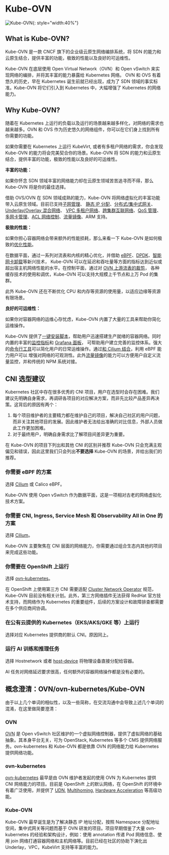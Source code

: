 # Kube-OVN

![Kube-OVN](static/kube-ovn-horizontal-color.svg){: style="width:40%"}

## What is Kube-OVN?

Kube-OVN 是一款 CNCF 旗下的企业级云原生网络编排系统，将 SDN 的能力和云原生结合，提供丰富的功能，极致的性能以及良好的可运维性。

Kube-OVN 在底层使用 Open Virtual Network（OVN）和 Open vSwitch 来实现网络的编排，并将其丰富的能力暴露给 Kubernetes 网络。
OVN 和 OVS 有着悠久的历史，早在 Kubernetes 诞生前就已经出现，成为了 SDN 领域的事实标准。Kube-OVN 将它们引入到 Kubernetes 中，大幅增强了 Kubernetes 的网络能力。

## Why Kube-OVN?

随着在 Kubernetes 上运行的负载以及运行的场景越来越多样化，对网络的需求也越来越多。OVN 和 OVS 作为历史悠久的网络组件，你可以在它们身上找到所有你需要的功能。

如果你需要在 Kubernetes 上运行 KubeVirt, 或者有多租户网络的需求，你会发现 Kube-OVN 的能力将会完美契合你的场景。Kube-OVN 将 SDN 的能力和云原生结合，提供丰富的功能，极致的性能以及良好的可运维性。

**丰富的功能：**

如果你怀念 SDN 领域丰富的网络能力却在云原生领域苦苦追寻而不得，那么 Kube-OVN 将是你的最佳选择。

借助 OVS/OVN 在 SDN 领域成熟的能力，Kube-OVN 将网络虚拟化的丰富功能带入云原生领域。目前已支持[子网管理](guide/subnet.md)、
[静态 IP 分配](guide/static-ip-mac.md)、[分布式/集中式网关](guide/subnet.md#overlay)、[Underlay/Overlay 混合网络](start/underlay.md)、
[VPC 多租户网络](vpc/vpc.md)、[跨集群互联网络](advance/with-ovn-ic.md)、[QoS 管理](guide/qos.md)、
[多网卡管理](advance/multi-nic.md)、[ACL 网络控制](guide/subnet.md#acl)、[流量镜像](guide/mirror.md)、ARM 支持。

**极致的性能：**

如果你担心容器网络会带来额外的性能损耗，那么来看一下 Kube-OVN 是如何极致的[优化性能](advance/performance-tuning.md)。

在数据平面，通过一系列对流表和内核的精心优化，并借助 [eBPF](advance/with-cilium.md)、[DPDK](advance/dpdk.md)、[智能网卡卸载](advance/offload-corigine.md)等新兴技术，
Kube-OVN 可以在延迟和吞吐量等方面的指标达到近似或超出宿主机网络性能的水平。在控制平面，通过对 [OVN 上游流表的裁剪](./reference/ovs-ovn-customized.md)，
各种缓存技术的使用和调优，Kube-OVN 可以支持大规模上千节点和上万 Pod 的集群。

此外 Kube-OVN 还在不断优化 CPU 和内存等资源的使用量，以适应边缘等资源有限场景。

**良好的可运维性：**

如果你对容器网络的运维心存忧虑，Kube-OVN 内置了大量的工具来帮助你简化运维操作。

Kube-OVN 提供了[一键安装脚本](start/one-step-install.md)，帮助用户迅速搭建生产就绪的容器网络。同时内置的丰富的[监控指标](reference/metrics.md)和 [Grafana 面板](guide/prometheus-grafana.md)，
可帮助用户建立完善的监控体系。强大的[命令行工具](ops/kubectl-ko.md)可以简化用户的日常运维操作。通过[和 Cilium 结合](advance/with-cilium.md)，利用 eBPF 能力用户可以
增强对网络的可观测性。此外[流量镜像](guide/mirror.md)的能力可以方便用户自定义流量监控，并和传统的 NPM 系统对接。

## CNI 选型建议

Kubernetes 社区中存在很多优秀的 CNI 项目，用户在选型时会存在困难。我们建议先明确自身需求，再调研各项目的对应解决方案，而非先比较产品差异再决策。这背后的原因有两个：

1. 每个项目维护者的主要精力都在维护自己的项目，解决自己社区的用户问题，而非关注其他项目的发展。因此维护者无法给出准确的对比信息，外部人员做此工作更加困难。
2. 对于最终用户，明确自身需求比了解项目间差异更为重要。

在 Kube-OVN 的项目下列出和其他 CNI 的区别并推荐 Kube-OVN 只会充满主观偏见和错误，因此这里我们只会列出**不要选择** Kube-OVN 的场景，并给出我们的推荐。

### 你需要 eBPF 的方案

选择 [Cilium](https://cilium.io/) 或 Calico eBPF。

Kube-OVN 使用 Open vSwitch 作为数据平面，这是一项相对古老的网络虚拟化技术方案。

### 你需要 CNI, Ingress, Service Mesh 和 Observability All in One 的方案

选择 [Cilium](https://cilium.io/)。

Kube-OVN 主要聚焦在 CNI 层面的网络能力，你需要通过组合生态内其他的项目来完成这些功能。

### 你需要在 OpenShift 上运行

选择 [ovn-kubernetes](https://ovn-kubernetes.io/)。

在 OpenShift 上使用第三方 CNI 需要适配 [Cluster Network Operator](https://github.com/openshift/cluster-network-operator) 规范，Kube-OVN 目前没有相关计划。此外，第三方网络插件无法获得 RedHat 官方技术支持，而网络作为 Kubernetes 的重要组件，后续的方案设计和故障排查都需要在多个供应商间协调。

### 在公有云提供的 Kubernetes（EKS/AKS/GKE 等）上运行

选择对应 Kubernetes 提供商的默认 CNI。原因同上。

### 运行 AI 训练和推理任务

选择 Hostnetwork 或者 [host-device](https://www.cni.dev/plugins/current/main/host-device/) 将物理设备直接分配给容器。

AI 任务对网络延迟要求很高，任何额外的容器网络操作都是没有必要的。

## 概念澄清：OVN/ovn-kubernetes/Kube-OVN

由于以上几个单词的相似性，以及一些简称，在交流沟通中会导致上述几个单词的混淆，在这里做简要澄清：

### OVN

[OVN](https://www.ovn.org/en/) 是 Open vSwitch 社区维护的一个虚拟网络控制器，提供了虚拟网络的基础抽象。其本身平台无关，可为 OpenStack, Kubernetes 等多个 CMS 提供网络服务。ovn-kubernetes 和 Kube-OVN 都是依靠 OVN 的网络能力给 Kubernetes 提供网络功能。

### ovn-kubernetes

[ovn-kubernetes](https://ovn-kubernetes.io/) 最早是由 OVN 维护者发起的使用 OVN 为 Kubernetes 提供 CNI 网络能力的项目。目前是 OpenShift 上的默认网络，在 OpenShift 的环境中有着广泛使用，并提供了 [UDN](https://ovn-kubernetes.io/okeps/okep-5193-user-defined-networks/), [Multihoming](https://ovn-kubernetes.io/features/multiple-networks/multi-homing/), [Hardware Acceleration](https://ovn-kubernetes.io/features/hardware-offload/ovs-doca/) 等高级功能。

### Kube-OVN

Kube-OVN 最早诞生是为了解决静态 IP 地址分配，按照 Namespace 分配地址空间，集中式网关等问题而基于 OVN 研发的项目。项目早期借鉴了大量 ovn-kubernetes 的经验和架构设计，例如：使用 annotation 传递 Pod 网络信息、使用 join 网络打通容器网络和主机网络等。目前已经在社区的协助下演化出 Underlay，VPC，KubeVirt 支持等丰富的能力。
